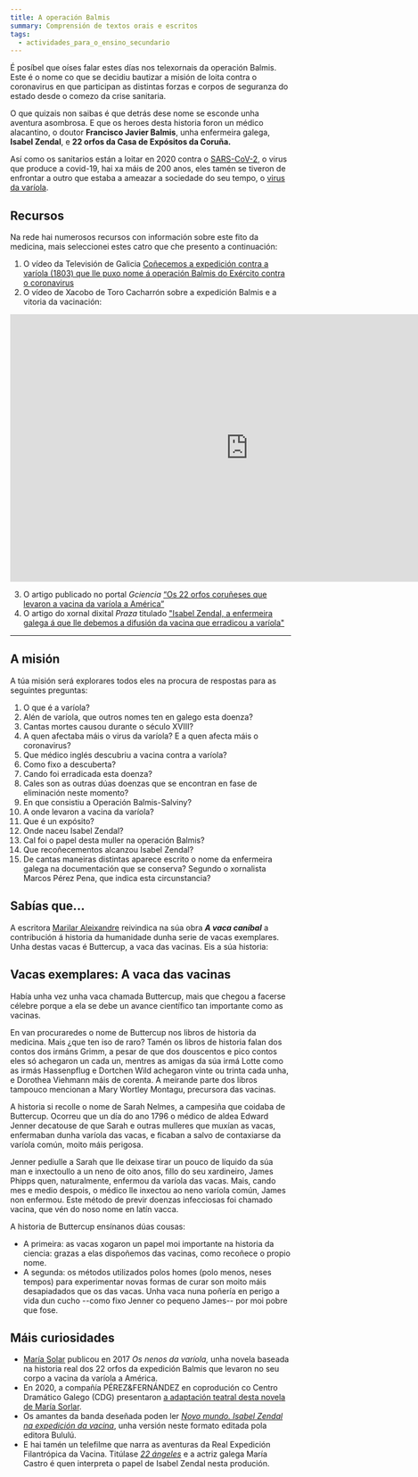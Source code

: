 ```yaml
---
title: A operación Balmis
summary: Comprensión de textos orais e escritos
tags:
  - actividades_para_o_ensino_secundario
---
```

É posíbel que oíses falar estes días nos telexornais da operación Balmis. Este é o nome co que se decidiu bautizar a misión de loita contra o coronavirus en que participan as distintas forzas e corpos de seguranza do estado desde o comezo da crise sanitaria.

O que quizais non saibas é que detrás dese nome se esconde unha aventura asombrosa. E que os heroes desta historia foron un médico alacantino, o doutor **Francisco Javier Balmis**, unha enfermeira galega, **Isabel Zendal**, e **22 orfos da Casa de Expósitos da Coruña.**

Así como os sanitarios están a loitar en 2020 contra o [SARS-CoV-2](https://portaldaspalabras.gal/lexico/allos-con-bugallos/covid-19/), o virus que produce a covid-19, hai xa máis de 200 anos, eles tamén se tiveron de enfrontar a outro que estaba a ameazar a sociedade do seu tempo, o [virus da varíola](https://gl.wikipedia.org/wiki/Var%C3%ADola).

## Recursos

Na rede hai numerosos recursos con información sobre este fito da medicina, mais seleccionei estes catro que che presento a continuación:

1. O vídeo da Televisión de Galicia [Coñecemos a expedición contra a varíola (1803) que lle puxo nome á operación Balmis do Exército contra o coronavirus](http://www.crtvg.es/tvg/a-carta/conecemos-a-expedicion-balmis-1803-que-lle-puxo-nome-a-operacion-balmis-do-exercito-contra-o-coronavirus)
2. O vídeo de Xacobo de Toro Cacharrón sobre a expedición Balmis e a vitoria da
   vacinación:

<iframe width="853" height="480" src="https://www.youtube.com/embed/c_64wpB_A6w" frameborder="0" allow="accelerometer; autoplay; encrypted-media; gyroscope; picture-in-picture" allowfullscreen></iframe>

3. O artigo publicado no portal *Gciencia* [“Os 22 orfos coruñeses que levaron a vacina da varíola a
   América”](https://www.gciencia.com/historias-gc/variola-coruna-balmis/)
4. O artigo do xornal dixital *Praza* titulado ["Isabel Zendal, a enfermeira galega á que lle debemos a difusión da vacina que erradicou a varíola"](https://praza.gal/ciencia-e-tecnoloxia/isabel-zendal-a-enfermeira-galega-a-que-lle-debemos-a-difusion-da-vacina-que-erradicou-a-variola) 

- - -

## A misión

A túa misión será explorares todos eles na procura de respostas para as seguintes preguntas:

1. O que é a varíola?
2. Alén de varíola, que outros nomes ten en galego esta doenza?
3. Cantas mortes causou durante o século XVIII?
4. A quen afectaba máis o virus da varíola? E a quen afecta máis o coronavirus?
5. Que médico inglés descubriu a vacina contra a varíola?
6. Como fixo a descuberta?
7. Cando foi erradicada esta doenza?
8. Cales son as outras dúas doenzas que se encontran en fase de eliminación neste momento?
9. En que consistiu a Operación Balmis-Salviny?
10. A onde levaron a vacina da varíola?
11. Que é un expósito?
12. Onde naceu Isabel Zendal?
13. Cal foi o papel desta muller na operación Balmis?
14. Que recoñecementos alcanzou Isabel Zendal?
15. De cantas maneiras distintas aparece escrito o nome da enfermeira galega na documentación que se conserva? Segundo o xornalista Marcos Pérez Pena, que indica esta circunstancia?

## Sabías que...

A escritora [Marilar Aleixandre](https://gl.wikipedia.org/wiki/Marilar_Aleixandre) reivindica na súa obra ***A vaca caníbal*** a contribución á historia da humanidade dunha serie de vacas exemplares. Unha destas vacas é Buttercup, a vaca das vacinas. Eis a súa historia:

<article>

## Vacas exemplares: A vaca das vacinas

Había unha vez unha vaca chamada Buttercup, mais que chegou a facerse célebre
porque a ela se debe un avance científico tan importante como as vacinas.

En van procuraredes o nome de Buttercup nos libros de historia da medicina. Mais
¿que ten iso de raro? Tamén os libros de historia falan dos contos dos irmáns
Grimm, a pesar de que dos douscentos e pico contos eles só achegaron un cada un,
mentres as amigas da súa irmá Lotte como as irmás Hassenpflug e Dortchen Wild
achegaron vinte ou trinta cada unha, e Dorothea Viehmann máis de corenta. A
meirande parte dos libros tampouco mencionan a Mary Wortley Montagu, precursora
das vacinas.

A historia si recolle o nome de Sarah Nelmes, a campesiña que coidaba de
Buttercup. Ocorreu que un día do ano 1796 o médico de aldea Edward Jenner
decatouse de que Sarah e outras mulleres que muxían as vacas, enfermaban dunha
varíola das vacas, e ficaban a salvo de contaxiarse da varíola común, moito máis
perigosa.

Jenner pediulle a Sarah que lle deixase tirar un pouco de líquido da súa man e
inxectoullo a un neno de oito anos, fillo do seu xardineiro, James Phipps quen,
naturalmente, enfermou da varíola das vacas. Mais, cando mes e medio despois, o
médico lle inxectou ao neno varíola común, James non enfermou. Este método de
previr doenzas infecciosas foi chamado vacina, que vén do noso nome en latín
vacca.

A historia de Buttercup ensínanos dúas cousas:

* A primeira: as vacas xogaron un papel moi importante na historia da ciencia:
  grazas a elas dispoñemos das vacinas, como recoñece o propio nome.
* A segunda: os métodos utilizados polos homes (polo menos, neses tempos) para
  experimentar novas formas de curar son moito máis desapiadados que os das
  vacas. Unha vaca nuna poñería en perigo a vida dun cucho --como fixo Jenner co
  pequeno James-- por moi pobre que fose.

</article>

## Máis curiosidades

* [María Solar](https://gl.wikipedia.org/wiki/Mar%C3%ADa_Solar) publicou en 2017 *Os nenos da varíola,* unha novela baseada na historia real dos 22 orfos da expedición Balmis que levaron no seu corpo a vacina da varíola a América.
* En 2020, a compañía PÉREZ&FERNÁNDEZ en coprodución co Centro Dramático Galego
  (CDG) presentaron [a adaptación teatral desta novela de María Sorlar](http://centrodramatico.xunta.gal/cdg/axenda/axendad.php?id_e=2748&lg=gal).   
* Os amantes da banda deseñada poden ler *[Novo mundo. Isabel Zendal na expedición da vacina](https://www.youtube.com/watch?v=jCJiTAZQq6c)*, unha versión neste formato editada pola editora Bululú.
* E hai tamén un telefilme que narra as aventuras da Real Expedición Filantrópica da Vacina. Titúlase
  *[22 ángeles](https://youtu.be/Zt9k_qdsgBw)* e a actriz galega María Castro é quen interpreta o papel de Isabel Zendal nesta produción.